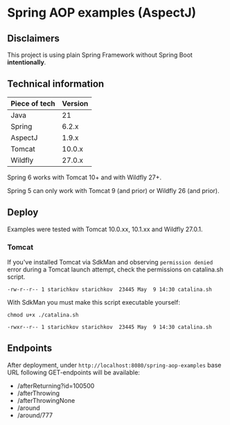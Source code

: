 Spring AOP examples (AspectJ)
=

## Disclaimers

This project is using plain Spring Framework without Spring Boot **intentionally**.

## Technical information

| Piece of tech | Version |
|---------------|---------|
| Java          | 21      |
| Spring        | 6.2.x   |
| AspectJ       | 1.9.x   |
| Tomcat        | 10.0.x  |
| Wildfly       | 27.0.x  |

Spring 6 works with Tomcat 10+ and with Wildfly 27+.

Spring 5 can only work with Tomcat 9 (and prior) or Wildfly 26 (and prior).

## Deploy

Examples were tested with Tomcat 10.0.xx, 10.1.xx and Wildfly 27.0.1.

### Tomcat

If you've installed Tomcat via SdkMan and observing `permission denied` error during a Tomcat launch attempt,
check the permissions on catalina.sh script.

```
-rw-r--r-- 1 starichkov starichkov  23445 May  9 14:30 catalina.sh 
```

With SdkMan you must make this script executable yourself:

```shell
chmod u+x ./catalina.sh
```

```
-rwxr--r-- 1 starichkov starichkov  23445 May  9 14:30 catalina.sh
```

## Endpoints

After deployment, under ```http://localhost:8080/spring-aop-examples``` base URL following GET-endpoints will be available:
* /afterReturning?id=100500
* /afterThrowing
* /afterThrowingNone
* /around
* /around/777
